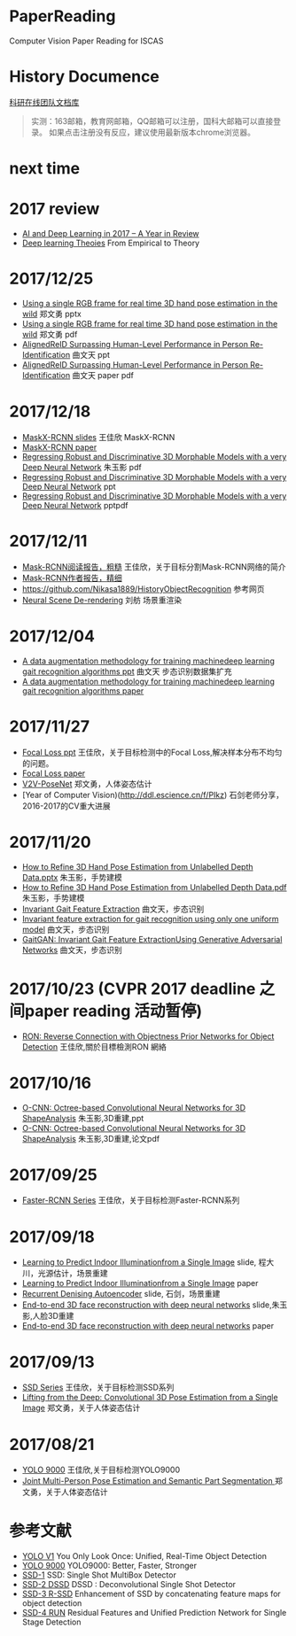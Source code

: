 # PaperReading
Computer Vision Paper Reading for ISCAS
# History Documence
[科研在线团队文档库](http://ddl.escience.cn/iscas007) 
>实测：163邮箱，教育网邮箱，QQ邮箱可以注册，国科大邮箱可以直接登录。
如果点击注册没有反应，建议使用最新版本chrome浏览器。

# next time

# 2017 review
- [AI and Deep Learning in 2017 – A Year in Review](http://www.wildml.com/2017/12/ai-and-deep-learning-in-2017-a-year-in-review/)
- [Deep learning Theoies](https://stats385.github.io/) From Empirical to Theory

# 2017/12/25
- [Using a single RGB frame for real time 3D hand pose estimation in the wild](http://ddl.escience.cn/iscas007/r/9943314) 郑文勇 pptx
- [Using a single RGB frame for real time 3D hand pose estimation in the wild](http://ddl.escience.cn/iscas007/r/9943315) 郑文勇 pdf
- [AlignedReID Surpassing Human-Level Performance in Person Re-Identification](http://ddl.escience.cn/iscas007/r/9945128) 曲文天 ppt
- [AlignedReID Surpassing Human-Level Performance in Person Re-Identification](http://ddl.escience.cn/iscas007/r/9945129) 曲文天 paper pdf

# 2017/12/18
- [MaskX-RCNN slides](http://ddl.escience.cn/iscas007/r/9923011) 王佳欣 MaskX-RCNN
- [MaskX-RCNN paper](http://ddl.escience.cn/iscas007/r/9923010)
- [Regressing Robust and Discriminative 3D Morphable Models with a very Deep Neural Network](http://ddl.escience.cn/iscas007/r/9927302) 朱玉影 pdf
- [Regressing Robust and Discriminative 3D Morphable Models with a very Deep Neural Network](http://ddl.escience.cn/iscas007/r/9927308) ppt
- [Regressing Robust and Discriminative 3D Morphable Models with a very Deep Neural Network](http://ddl.escience.cn/iscas007/r/9927304) pptpdf

# 2017/12/11
- [Mask-RCNN阅读报告，粗糙](http://ddl.escience.cn/f/PFEA) 王佳欣，关于目标分割Mask-RCNN网络的简介
- [Mask-RCNN作者报告，精细](http://ddl.escience.cn/f/PFEF)
- https://github.com/Nikasa1889/HistoryObjectRecognition 参考网页
- [Neural Scene De-rendering](http://ddl.escience.cn/iscas007/r/9923012) 刘舫 场景重渲染

# 2017/12/04
- [A data augmentation methodology for training machinedeep learning gait recognition algorithms ppt](http://ddl.escience.cn/iscas007/r/9920530) 曲文天 步态识别数据集扩充
- [A data augmentation methodology for training machinedeep learning gait recognition algorithms paper](http://ddl.escience.cn/iscas007/r/9920531)

# 2017/11/27
- [Focal Loss ppt](http://ddl.escience.cn/f/PIkm) 王佳欣，关于目标检测中的Focal Loss,解决样本分布不均匀的问题。
- [Focal Loss paper](http://ddl.escience.cn/f/PIkl)
- [V2V-PoseNet](http://ddl.escience.cn/iscas007/r/9771344) 郑文勇，人体姿态估计
- [Year of Computer Vision)(http://ddl.escience.cn/f/PIkz) 石剑老师分享，2016-2017的CV重大进展

# 2017/11/20 
- [How to Refine 3D Hand Pose Estimation from Unlabelled Depth Data.pptx](http://ddl.escience.cn/iscas007/r/9895748) 朱玉影，手势建模
- [How to Refine 3D Hand Pose Estimation from Unlabelled Depth Data.pdf](http://ddl.escience.cn/iscas007/r/9895749) 朱玉影，手势建模
- [Invariant Gait Feature Extraction](http://ddl.escience.cn/iscas007/r/9895885) 曲文天，步态识别
- [Invariant feature extraction for gait recognition using only one uniform model](http://ddl.escience.cn/iscas007/r/9895886) 曲文天，步态识别
- [GaitGAN: Invariant Gait Feature ExtractionUsing Generative Adversarial Networks](http://ddl.escience.cn/iscas007/r/9895887) 曲文天，步态识别

# 2017/10/23 (CVPR 2017 deadline 之间paper reading 活动暂停)
- [RON: Reverse Connection with Objectness Prior Networks for Object Detection](http://ddl.escience.cn/f/PtRz) 王佳欣,關於目標檢測RON 網絡

# 2017/10/16
- [O-CNN: Octree-based Convolutional Neural Networks for 3D ShapeAnalysis](http://ddl.escience.cn/f/Pue2) 朱玉影,3D重建,ppt
- [O-CNN: Octree-based Convolutional Neural Networks for 3D ShapeAnalysis](http://ddl.escience.cn/f/Pue1) 朱玉影,3D重建,论文pdf

# 2017/09/25
- [Faster-RCNN Series](http://ddl.escience.cn/f/PbV8) 王佳欣，关于目标检测Faster-RCNN系列

# 2017/09/18
- [Learning to Predict Indoor Illuminationfrom a Single Image](http://ddl.escience.cn/iscas007/r/9778968) slide, 程大川，光源估计，场景重建
- [Learning to Predict Indoor Illuminationfrom a Single Image](http://ddl.escience.cn/iscas007/r/9778963) paper
- [Recurrent Denising Autoencoder](http://ddl.escience.cn/iscas007/r/9779008) slide, 石剑，场景重建
- [End-to-end 3D face reconstruction with deep neural networks](http://ddl.escience.cn/iscas007/r/9779470) slide,朱玉影,人脸3D重建
- [End-to-end 3D face reconstruction with deep neural networks](http://ddl.escience.cn/iscas007/r/9779471) paper

# 2017/09/13
- [SSD Series](http://ddl.escience.cn/f/O08Z) 王佳欣，关于目标检测SSD系列
- [Lifting from the Deep: Convolutional 3D Pose Estimation from a Single Image](http://ddl.escience.cn/f/O09u) 郑文勇，关于人体姿态估计

# 2017/08/21
- [YOLO 9000](http://ddl.escience.cn/f/O081) 王佳欣,关于目标检测YOLO9000
- [Joint Multi-Person Pose Estimation and Semantic Part Segmentation
](http://ddl.escience.cn/f/O09u) 郑文勇，关于人体姿态估计

# 参考文献
- [YOLO V1](http://ieeexplore.ieee.org/stamp/stamp.jsp?tp=&arnumber=7780460) You Only Look Once: Unified, Real-Time Object Detection
- [YOLO 9000](https://arxiv.org/pdf/1612.08242.pdf) YOLO9000: Better, Faster, Stronger
- [SSD-1](https://pdfs.semanticscholar.org/7ec4/90ee8f3403e63f38c52c4cb6d043345b3adf.pdf?_ga=2.59361519.318180836.1505305608-753361073.1498203328) SSD: Single Shot MultiBox Detector
- [SSD-2 DSSD](https://arxiv.org/pdf/1701.06659.pdf) DSSD : Deconvolutional Single Shot Detector
- [SSD-3 R-SSD](https://arxiv.org/pdf/1705.09587.pdf) Enhancement of SSD by concatenating feature maps for object detection
- [SSD-4 RUN](https://arxiv.org/pdf/1707.05031.pdf) Residual Features and Unified Prediction Network for Single Stage Detection
